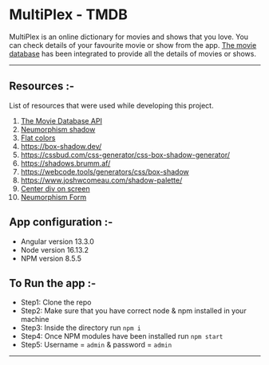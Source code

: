 # MultiPlex - TMDB
MultiPlex is an online dictionary for movies and shows that you love. You can check details of your favourite movie or show from the app. 
[The movie database](https://www.themoviedb.org/) has been integrated to provide all the details of movies or shows.

---

## Resources :-
List of resources that were used while developing this project.
1. [The Movie Database API](https://developers.themoviedb.org/3/getting-started/authentication)
2. [Neumorphism shadow](https://neumorphism.io/#e0e0e0)
3. [Flat colors](https://flatuicolors.com/)
4. https://box-shadow.dev/
5. https://cssbud.com/css-generator/css-box-shadow-generator/
6. https://shadows.brumm.af/
7. https://webcode.tools/generators/css/box-shadow
8. https://www.joshwcomeau.com/shadow-palette/
9. [Center div on screen](https://www.freecodecamp.org/news/how-to-center-anything-with-css-align-a-div-text-and-more/)
10. [Neumorphism Form](https://codepen.io/swapnet/pen/QWwPVwE)

## App configuration :-
- Angular version 13.3.0
- Node version 16.13.2
- NPM version 8.5.5

## To Run the app :-
- Step1: Clone the repo
- Step2: Make sure that you have correct node & npm installed in your machine
- Step3: Inside the directory run ```npm i```
- Step4: Once NPM modules have been installed run ```npm start```
- Step5: Username = ```admin``` & password = ```admin```
--- 
